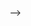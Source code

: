 <!--
# goldersgreen {docsify-ignore-all}
Open platform for rapid data exploration and modelling

## 关于平台
平台中联结了人工智能应用使用者、需求提出者、数据提供者、关键模组开发者以及应用组装者，集合网页端和移动端，满足不同用户的使用场景，实现了需求提出 - 可复用算法模块开发 - 模块组装 - 应用发布使用的生态链。

# Home
Welcome to the MO Developer Center. 
Here you can find guides showing how to use the MO Clients in the language of python,
find tutorials for Working with Data, learn how to Write your own App
 or Host your Data Model using frameworks such as Scikit-learn or Tensorflow.

# 快速开始
指导如何使用MO平台查找使用你需要的App



<!--
这些是注释文本，不会显示

# 开始
	如何寻找可用的module/app/dataset
	如何寻找别人提出的app需求
	如何创建第一个app
# APP开发
	notebook相关功能介绍
	如何调用别人写好的module、dataset
	如何将做好的项目deploy
	如何用写好的app回答需求
# 发布需求
	在哪里可以发布需求
	发布需求的类型及注意事项
		module
		dataset
# 交流讨论
	如何回答别人的问题

-->
-->

